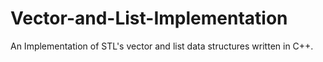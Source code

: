 # Vector-and-List-Implementation
An Implementation of STL's vector and list data structures written in C++.
